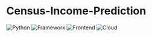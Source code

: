 # Census-Income-Prediction

![Python](https://img.shields.io/badge/Python-3.7-blue)
![Framework](https://img.shields.io/badge/Framework-Flask-red)
![Frontend](https://img.shields.io/badge/Frontend-HTML/CSS/JS-green)
![Cloud](https://img.shields.io/badge/Cloud-AWS-yellow)
